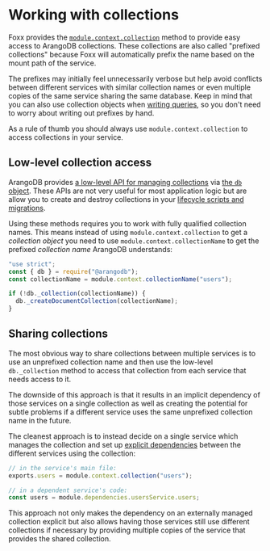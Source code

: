 Working with collections
========================

Foxx provides the [`module.context.collection`](../Reference/Context.md) method to provide easy access to ArangoDB collections. These collections are also called "prefixed collections" because Foxx will automatically prefix the name based on the mount path of the service.

The prefixes may initially feel unnecessarily verbose but help avoid conflicts between different services with similar collection names or even multiple copies of the same service sharing the same database. Keep in mind that you can also use collection objects when [writing queries](Queries.md), so you don't need to worry about writing out prefixes by hand.

As a rule of thumb you should always use `module.context.collection` to access collections in your service.

Low-level collection access
---------------------------

ArangoDB provides [a low-level API for managing collections](../../DataModeling/Collections/DatabaseMethods.html)
via [the `db` object](../../Appendix/References/DBObject.html).
These APIs are not very useful for most application logic but are allow you
to create and destroy collections in your
[lifecycle scripts and migrations](Scripts.md#lifecycle-scripts).

Using these methods requires you to work with fully qualified collection names. This means instead of using `module.context.collection` to get a _collection object_ you need to use `module.context.collectionName` to get the prefixed _collection name_ ArangoDB understands:

```js
"use strict";
const { db } = require("@arangodb");
const collectionName = module.context.collectionName("users");

if (!db._collection(collectionName)) {
  db._createDocumentCollection(collectionName);
}
```

Sharing collections
-------------------

The most obvious way to share collections between multiple services is to use an unprefixed collection name and then use the low-level `db._collection` method to access that collection from each service that needs access to it.

The downside of this approach is that it results in an implicit dependency of those services on a single collection as well as creating the potential for subtle problems if a different service uses the same unprefixed collection name in the future.

The cleanest approach is to instead decide on a single service which manages the collection and set up [explicit dependencies](Dependencies.md) between the different services using the collection:

```js
// in the service's main file:
exports.users = module.context.collection("users");

// in a dependent service's code:
const users = module.dependencies.usersService.users;
```

This approach not only makes the dependency on an externally managed collection explicit but also allows having those services still use different collections if necessary by providing multiple copies of the service that provides the shared collection.
